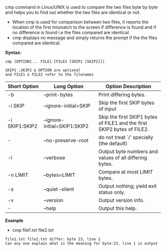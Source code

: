 cmp command in Linux/UNIX is used to compare the two files byte by byte and helps you to find out whether the two files are identical or not.

- When cmp is used for comparison between two files, it reports the location of the first mismatch to the screen if difference is found and if no difference is found i.e the files compared are identical.
- cmp displays no message and simply returns the prompt if the the files compared are identical.

**Syntax:**
```
cmp [OPTION]... FILE1 [FILE2 [SKIP1 [SKIP2]]]

SKIP1 ,SKIP2 & OPTION are optional 
and FILE1 & FILE2 refer to the filenames 
```

Short Option	|Long Option	|Option Description
----------------|---------------|------------------
-b	|–print-bytes	|Print differing bytes.
-i SKIP	|–ignore-initial=SKIP|	Skip the first SKIP bytes of input
-i SKIP1:SKIP2|	–ignore-initial=SKIP1:SKIP2|	Skip the first SKIP1 bytes of FILE1 and the first SKIP2 bytes of FILE2.
-|–no-preserve-root|	do not treat `/’ specially (the default)
-l	|–verbose	|Output byte numbers and values of all differing bytes.
-n LIMIT|	–bytes=LIMIT|	Compare at most LIMIT bytes.
-s|	–quiet –silent	|Output nothing; yield exit status only.
-v|	–version|	Output version info.
-|–help|	Output this help.

**Example** 

- cmp file1.txt file2.txt
```
file1.txt file2.txt differ: byte 23, line 1
Can any one explain what is the meaning for byte:23, line 1 in output
```